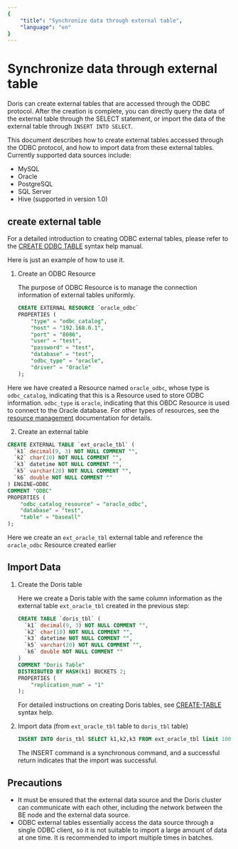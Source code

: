 ```yaml
---
{
    "title": "Synchronize data through external table",
    "language": "en"
}
---
```


<!-- 
Licensed to the Apache Software Foundation (ASF) under one
or more contributor license agreements.  See the NOTICE file
distributed with this work for additional information
regarding copyright ownership.  The ASF licenses this file
to you under the Apache License, Version 2.0 (the
"License"); you may not use this file except in compliance
with the License.  You may obtain a copy of the License at

  http://www.apache.org/licenses/LICENSE-2.0

Unless required by applicable law or agreed to in writing,
software distributed under the License is distributed on an
"AS IS" BASIS, WITHOUT WARRANTIES OR CONDITIONS OF ANY
KIND, either express or implied.  See the License for the
specific language governing permissions and limitations
under the License.
-->

# Synchronize data through external table

Doris can create external tables that are accessed through the ODBC protocol. After the creation is complete, you can directly query the data of the external table through the SELECT statement, or import the data of the external table through `INSERT INTO SELECT`.

This document describes how to create external tables accessed through the ODBC protocol, and how to import data from these external tables. Currently supported data sources include:

- MySQL
- Oracle
- PostgreSQL
- SQL Server
- Hive (supported in version 1.0)

## create external table

For a detailed introduction to creating ODBC external tables, please refer to the [CREATE ODBC TABLE]() syntax help manual.

Here is just an example of how to use it.

1. Create an ODBC Resource

   The purpose of ODBC Resource is to manage the connection information of external tables uniformly.

   ```sql
   CREATE EXTERNAL RESOURCE `oracle_odbc`
   PROPERTIES (
       "type" = "odbc_catalog",
       "host" = "192.168.0.1",
       "port" = "8086",
       "user" = "test",
       "password" = "test",
       "database" = "test",
       "odbc_type" = "oracle",
       "driver" = "Oracle"
   );
   ````

Here we have created a Resource named `oracle_odbc`, whose type is `odbc_catalog`, indicating that this is a Resource used to store ODBC information. `odbc_type` is `oracle`, indicating that this OBDC Resource is used to connect to the Oracle database. For other types of resources, see the [resource management]() documentation for details.

2. Create an external table

```sql
CREATE EXTERNAL TABLE `ext_oracle_tbl` (
  `k1` decimal(9, 3) NOT NULL COMMENT "",
  `k2` char(10) NOT NULL COMMENT "",
  `k3` datetime NOT NULL COMMENT "",
  `k5` varchar(20) NOT NULL COMMENT "",
  `k6` double NOT NULL COMMENT ""
) ENGINE=ODBC
COMMENT "ODBC"
PROPERTIES (
    "odbc_catalog_resource" = "oracle_odbc",
    "database" = "test",
    "table" = "baseall"
);
````

Here we create an `ext_oracle_tbl` external table and reference the `oracle_odbc` Resource created earlier

## Import Data

1. Create the Doris table

   Here we create a Doris table with the same column information as the external table `ext_oracle_tbl` created in the previous step:

   ```sql
   CREATE TABLE `doris_tbl` (
     `k1` decimal(9, 3) NOT NULL COMMENT "",
     `k2` char(10) NOT NULL COMMENT "",
     `k3` datetime NOT NULL COMMENT "",
     `k5` varchar(20) NOT NULL COMMENT "",
     `k6` double NOT NULL COMMENT ""
   )
   COMMENT "Doris Table"
   DISTRIBUTED BY HASH(k1) BUCKETS 2;
   PROPERTIES (
       "replication_num" = "1"
   );
   ````

   For detailed instructions on creating Doris tables, see [CREATE-TABLE](../../../sql-manual/sql-reference-v2/Data-Definition-Statements/Create/CREATE-TABLE.html) syntax help.

2. Import data (from `ext_oracle_tbl` table to `doris_tbl` table)

   

   ```sql
   INSERT INTO doris_tbl SELECT k1,k2,k3 FROM ext_oracle_tbl limit 100;
   ````

   The INSERT command is a synchronous command, and a successful return indicates that the import was successful.

## Precautions

- It must be ensured that the external data source and the Doris cluster can communicate with each other, including the network between the BE node and the external data source.
- ODBC external tables essentially access the data source through a single ODBC client, so it is not suitable to import a large amount of data at one time. It is recommended to import multiple times in batches.